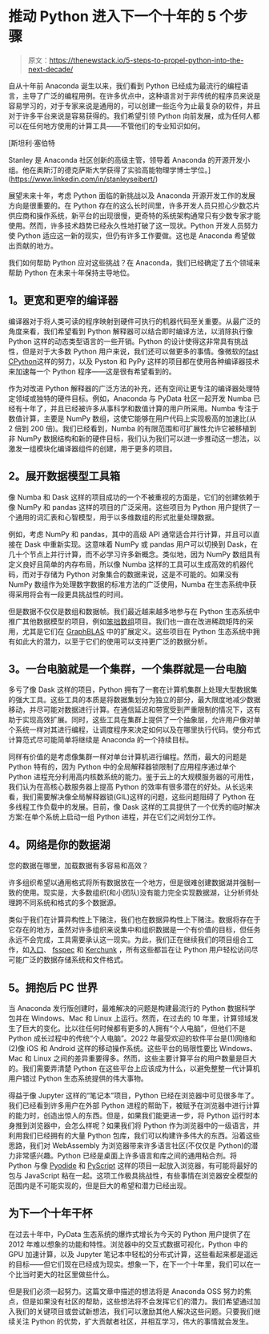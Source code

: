# 推动 Python 进入下一个十年的 5 个步骤

> 原文：<https://thenewstack.io/5-steps-to-propel-python-into-the-next-decade/>

自从十年前 Anaconda 诞生以来，我们看到 Python 已经成为最流行的编程语言，主导了广泛的编程用例。在许多优点中，这种语言对于非传统的程序员来说是容易学习的，对于专家来说是通用的，可以创建一些迄今为止最复杂的软件，并且对于许多平台来说是容易获得的。我们希望引领 Python 向前发展，成为任何人都可以在任何地方使用的计算工具——不管他们的专业知识如何。

 [斯坦利·塞伯特

Stanley 是 Anaconda 社区创新的高级主管，领导着 Anaconda 的开源开发小组。他在奥斯汀的德克萨斯大学获得了实验高能物理学博士学位。](https://www.linkedin.com/in/stanleyseibert/) 

展望未来十年，考虑 Python 面临的新挑战以及 Anaconda 开源开发工作的发展方向是很重要的。在 Python 存在的这么长时间里，许多开发人员只担心少数芯片供应商和操作系统，新平台的出现很慢，更奇特的系统架构通常只有少数专家才能使用。然而，许多技术趋势已经永久性地打破了这一现状。Python 开发人员努力使 Python 适应这一新的现实，但仍有许多工作要做。这也是 Anaconda 希望做出贡献的地方。

我们如何帮助 Python 应对这些挑战？在 Anaconda，我们已经确定了五个领域来帮助 Python 在未来十年保持主导地位。

## **1。更宽和更窄的编译器**

编译器对于将人类可读的程序映射到硬件可执行的机器代码至关重要。从最广泛的角度来看，我们希望看到 Python 解释器可以结合即时编译方法，以消除执行像 Python 这样的动态类型语言的一些开销。Python 的设计使得这非常具有挑战性，但是对于大多数 Python 用户来说，我们还可以做更多的事情。像微软的[fast CPython](https://github.com/faster-cpython/ideas/blob/main/FasterCPythonDark.pdf)这样的努力，以及 Pyston 和 PyPy 这样的项目都在使用各种编译器技术来加速每一个 Python 程序——这是很有希望看到的。

作为对改进 Python 解释器的广泛方法的补充，还有空间让更专注的编译器处理特定领域或独特的硬件目标。例如，Anaconda 与 PyData 社区一起开发 Numba 已经有十年了，并且已经被许多从事科学和数值计算的用户所采用。Numba 专注于数值计算，主要是 NumPy 数组，这使它能够在用户代码上实现极高的加速比(从 2 倍到 200 倍)。我们已经看到，Numba 的有限范围和可扩展性允许它被移植到非 NumPy 数据结构和新的硬件目标，我们认为我们可以进一步推动这一想法，以激发一组模块化编译器组件的创建，用于更多的项目。

## **2。展开数据模型工具箱**

像 Numba 和 Dask 这样的项目成功的一个不被重视的方面是，它们的创建依赖于像 NumPy 和 pandas 这样的项目的广泛采用。这些项目为 Python 用户提供了一个通用的词汇表和心智模型，用于以多维数组的形式批量处理数据。

例如，考虑 NumPy 和 pandas，其中的高级 API 通常适合并行计算，并且可以直接在 Dask 中重新实现。这意味着 NumPy 或 pandas 用户可以切换到 Dask，在几十个节点上并行计算，而不必学习许多新概念。类似地，因为 NumPy 数组具有定义良好且简单的内存布局，所以像 Numba 这样的工具可以生成高效的机器代码，而对于存储为 Python 对象集合的数据来说，这是不可能的。如果没有 NumPy 数组作为处理数字数据的标准方法的广泛使用，Numba 在生态系统中获得采用将会有一段更具挑战性的时间。

但是数据不仅仅是数组和数据帧。我们最近越来越多地参与在 Python 生态系统中推广其他数据模型的项目，例如[笨拙数组](https://awkward-array.org/)项目。我们也一直在改进稀疏矩阵的采用，尤其是它们在 [GraphBLAS](https://graphblas.org/) 中的扩展定义。这些项目在 Python 生态系统中拥有如此大的潜力，以至于它们的使用可以支持更广泛的数据分析。

## **3。一台电脑就是一个集群，一个集群就是一台电脑**

多亏了像 Dask 这样的项目，Python 拥有了一套在计算机集群上处理大型数据集的强大工具。这些工具的本质是将数据集划分为独立的部分，最大限度地减少数据移动，并尽可能对数据进行计算。在通信延迟和带宽受到严重限制的情况下，这有助于实现高效扩展。同时，这些工具在集群上提供了一个抽象层，允许用户像对单个系统一样对其进行编程，让调度程序来决定如何以及在哪里执行代码。使分布式计算范式尽可能简单将继续是 Anaconda 的一个持续目标。

同样有价值的是考虑像集群一样对单台计算机进行编程。然而，最大的问题是 Python 特有的，因为 Python 中的全局解释器锁限制了应用程序通过单个 Python 进程充分利用高内核数系统的能力。鉴于云上的大规模服务器的可用性，我们认为在高核心数服务器上提高 Python 的效率有很多潜在的好处。从长远来看，我们需要解决像全局解释器锁(GIL)这样的问题，这些问题阻碍了 Python 在多线程工作负载中的发展。目前，像 Dask 这样的工具提供了一个优秀的临时解决方案:在单个系统上启动一组 Python 进程，并在它们之间划分工作。

## **4。网络是你的数据湖**

您的数据在哪里，加载数据有多容易和高效？

许多组织希望以通用格式将所有数据放在一个地方，但是很难创建数据湖并强制一致的使用。现实是，大多数组织(和小团队)没有能力完全实现数据湖，让分析师处理跨不同系统和格式的多个数据源。

类似于我们在计算异构性上下赌注，我们也在数据异构性上下赌注。数据将存在于它存在的地方，虽然对许多组织来说集中和组织数据是一个有价值的目标，但任务永远不会完成，工具需要承认这一现实。为此，我们正在继续我们的项目组合工作，如[入口](https://intake.readthedocs.io/en/latest/)、 [fsspec](https://filesystem-spec.readthedocs.io/en/latest/) 和 [Kerchunk](https://fsspec.github.io/kerchunk/) ，所有这些都旨在让 Python 用户轻松访问尽可能广泛的数据存储系统和文件格式。

## **5。拥抱后 PC 世界**

当 Anaconda 发行版创建时，最难解决的问题是构建最流行的 Python 数据科学包并在 Windows、Mac 和 Linux 上运行。然而，在过去的 10 年里，计算领域发生了巨大的变化。比以往任何时候都有更多的人拥有“个人电脑”，但他们不是 Python 成长过程中的传统“个人电脑”。2022 年最受欢迎的软件平台是(1)网络和(2)像 iOS 和 Android 这样的移动操作系统。这些平台的局限性要比 Windows、Mac 和 Linux 之间的差异重要得多。然而，这些主要计算平台的用户数量是巨大的。我们需要弄清楚 Python 在这些平台上应该成为什么，以避免整整一代计算机用户错过 Python 生态系统提供的伟大事物。

得益于像 Jupyter 这样的“笔记本”项目，Python 已经在浏览器中可见很多年了。我们已经看到许多用户在外部 Python 进程的帮助下，被赋予在浏览器中进行计算的能力时，创造出惊人的东西。但是，如果我们能更进一步，将 Python 运行时本身推到浏览器中，会怎么样呢？如果我们将 Python 作为浏览器中的一级语言，并利用我们已经拥有的大量 Python 包库，我们可以构建许多伟大的东西。沿着这些思路，我们对 WebAssembly 为浏览器带来许多语言社区(不仅仅是 Python)的潜力非常感兴趣。Python 已经是桌面上许多语言和库之间的通用粘合剂。将 Python 与像 [Pyodide](https://pyodide.org/) 和 [PyScript](https://pyscript.net/) 这样的项目一起放入浏览器，有可能将最好的包与 JavaScript 粘在一起。这项工作极具挑战性，有些事情在浏览器安全模型的范围内是不可能实现的，但是巨大的希望和潜力已经出现。

## **为下一个十年**干杯

在过去十年中，PyData 生态系统的爆炸式增长为今天的 Python 用户提供了在 2012 年难以想象的功能和特性。浏览器中的交互式数据可视化，Python 中的 GPU 加速计算，以及 Jupyter 笔记本中轻松的分布式计算，这些看起来都是遥远的目标——但它们现在已经成为现实。想象一下，在下一个十年里，我们可以在一个比当时更大的社区里做些什么。

但是我们必须一起努力。这篇文章中描述的想法将是 Anaconda OSS 努力的焦点，但是如果没有社区的帮助，这些想法将不会发挥它们的潜力。我们希望通过加入我们的关键项目或尝试新想法，我们可以激励其他人解决这些问题。只要我们继续关注 Python 的优势，扩大贡献者社区，并相互学习，伟大的事情就会发生。

<svg xmlns:xlink="http://www.w3.org/1999/xlink" viewBox="0 0 68 31" version="1.1"><title>Group</title> <desc>Created with Sketch.</desc></svg>